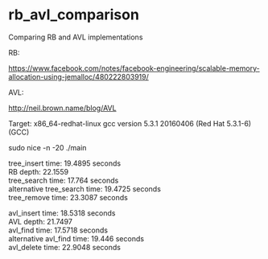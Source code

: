 # rb_avl_comparison
Comparing RB and AVL implementations

RB:

https://www.facebook.com/notes/facebook-engineering/scalable-memory-allocation-using-jemalloc/480222803919/

AVL:

http://neil.brown.name/blog/AVL

Target: x86_64-redhat-linux
gcc version 5.3.1 20160406 (Red Hat 5.3.1-6) (GCC)

sudo nice -n -20 ./main

  tree_insert time: 19.4895 seconds  
    RB depth: 22.1559  
  tree_search time: 17.764 seconds  
  alternative tree_search time: 19.4725 seconds  
  tree_remove time: 23.3087 seconds  

  avl_insert time: 18.5318 seconds  
    AVL depth: 21.7497  
  avl_find time: 17.5718 seconds  
  alternative avl_find time: 19.446 seconds  
  avl_delete time: 22.9048 seconds  
